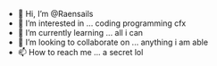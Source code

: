 - 👋 Hi, I’m @Raensails
- 👀 I’m interested in ... coding programming cfx
- 🌱 I’m currently learning ... all i can
- 💞️ I’m looking to collaborate on ... anything i am able
- 📫 How to reach me ... a secret lol

<!---
Raensails/Raensails is a ✨ special ✨ repository because its `README.md` (this file) appears on your GitHub profile.
You can click the Preview link to take a look at your changes.
--->
